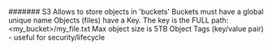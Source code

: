 #######
S3
Allows to store objects in 'buckets'
Buckets must have a global unique name
Objects (files) have a Key. The key is the FULL path:
<my_bucket>/my_file.txt
Max object size is 5TB
Object Tags (key/value pair) - useful for security/lifecycle